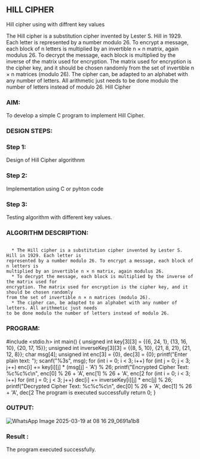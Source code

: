 ## HILL CIPHER
Hill cipher using with diffrent key values


The Hill cipher is a substitution cipher invented by Lester S. Hill in 1929. Each letter is
represented by a number modulo 26. To encrypt a message, each block of n letters is
multiplied by an invertible n × n matrix, again modulus 26.
To decrypt the message, each block is multiplied by the inverse of the matrix used for
encryption. The matrix used for encryption is the cipher key, and it should be chosen randomly
from the set of invertible n × n matrices (modulo 26).
The cipher can, be adapted to an alphabet with any number of letters. All arithmetic just needs
to be done modulo the number of letters instead of modulo 26.
Hill Cipher
### AIM:
To develop a simple C program to implement Hill Cipher.
### DESIGN STEPS:
### Step 1:
Design of Hill Cipher algorithnm
### Step 2:
Implementation using C or pyhton code
### Step 3:
Testing algorithm with different key values.

### ALGORITHM DESCRIPTION:
```

  * The Hill cipher is a substitution cipher invented by Lester S. Hill in 1929. Each letter is
represented by a number modulo 26. To encrypt a message, each block of n letters is
multiplied by an invertible n × n matrix, again modulus 26.
  * To decrypt the message, each block is multiplied by the inverse of the matrix used for
encryption. The matrix used for encryption is the cipher key, and it should be chosen randomly
from the set of invertible n × n matrices (modulo 26).
  * The cipher can, be adapted to an alphabet with any number of letters. All arithmetic just needs
to be done modulo the number of letters instead of modulo 26.
```
### PROGRAM:
#include <stdio.h>
int main()
{
unsigned int key[3][3] = {{6, 24, 1}, {13, 16, 10}, {20, 17, 15}};
unsigned int inverseKey[3][3] = {{8, 5, 10}, {21, 8, 21}, {21, 12, 8}};
char msg[4];
unsigned int enc[3] = {0}, dec[3] = {0};
printf("Enter plain text: ");
scanf("%3s", msg);
for (int i = 0; i < 3; i++)
for (int j = 0; j < 3; j++)
enc[i] += key[i][j] * (msg[j] - 'A') % 26;
printf("Encrypted Cipher Text: %c%c%c\n", enc[0] % 26 + 'A', enc[1] % 26 + 'A', enc[2
for (int i = 0; i < 3; i++)
for (int j = 0; j < 3; j++)
dec[i] += inverseKey[i][j] * enc[j] % 26;
printf("Decrypted Cipher Text: %c%c%c\n", dec[0] % 26 + 'A', dec[1] % 26 + 'A', dec[2
The program is executed successfully
return 0;
}
###  OUTPUT:
![WhatsApp Image 2025-03-19 at 08 16 29_0691a1b8](https://github.com/user-attachments/assets/989efad8-9cfe-4568-bea0-98c050fa24f4)
### Result :
The program executed successfully.

